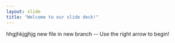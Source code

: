 ```yaml
---
layout: slide
title: "Welcome to our slide deck!"
---
```

hhgjhkjgjhjg
new file in new branch -- Use the right arrow to begin!

